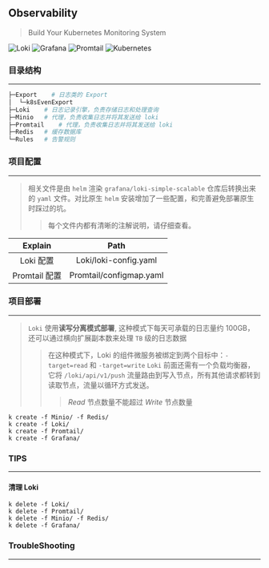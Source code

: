 ## Observability

>Build Your Kubernetes Monitoring System

![Loki](https://img.shields.io/badge/Loki-%23F46800.svg?style=for-the-badge&logo=grafana&logoColor=white) ![Grafana](https://img.shields.io/badge/grafana-%23F46800.svg?style=for-the-badge&logo=grafana&logoColor=white) ![Promtail](https://img.shields.io/badge/Promtail-%23F46800.svg?style=for-the-badge&logo=grafana&logoColor=white) 	![Kubernetes](https://img.shields.io/badge/kubernetes-%23326ce5.svg?style=for-the-badge&logo=kubernetes&logoColor=white)

### 目录结构

___
```sh
├─Export    # 日志类的 Export
│  └─k8sEvenExport
├─Loki    # 日志记录引擎，负责存储日志和处理查询
├─Minio   # 代理，负责收集日志并将其发送给 loki
├─Promtail    # 代理，负责收集日志并将其发送给 loki
├─Redis   # 缓存数据库
└─Rules   # 告警规则
```  

### 项目配置

___
>相关文件是由 `helm` 渲染 `grafana/loki-simple-scalable` 仓库后转换出来的 `yaml` 文件。对比原生 `helm` 安装增加了一些配置，和完善避免部署原生时踩过的坑。
>>每个文件内都有清晰的注解说明，请仔细查看。

|    Explain    |          Path           |
| :-----------: | :---------------------: |
|   Loki 配置   |  Loki/loki-config.yaml  |
| Promtail 配置 | Promtail/configmap.yaml |

### 项目部署

___
>`Loki` 使用**读写分离模式部署**, 这种模式下每天可承载的日志量约 100GB，还可以通过横向扩展副本数来处理 `TB` 级的日志数据
>>在这种模式下，Loki 的组件微服务被绑定到两个目标中：`-target=read` 和 `-target=write`
>`Loki` 前面还需有一个负载均衡器，它将 `/loki/api/v1/push` 流量路由到写入节点，所有其他请求都转到读取节点，流量以循环方式发送。
>>>*Read* 节点数量不能超过 *Write* 节点数量

```
k create -f Minio/ -f Redis/
k create -f Loki/
k create -f Promtail/
k create -f Grafana/
```

### TIPS

___

#### 清理 **Loki**

```
k delete -f Loki/
k delete -f Promtail/
k delete -f Minio/ -f Redis/
k delete -f Grafana/
```

### TroubleShooting

___